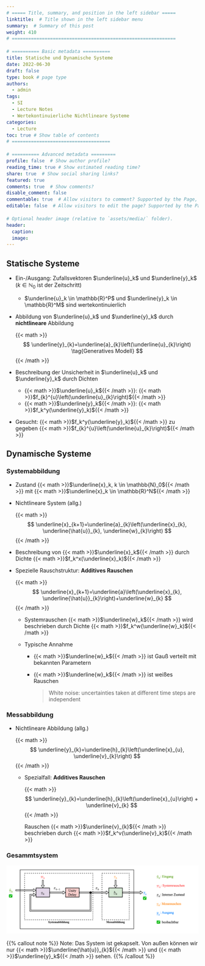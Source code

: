 ```yaml
---
# ===== Title, summary, and position in the left sidebar =====
linktitle:  # Title shown in the left sidebar menu
summary:  # Summary of this post
weight: 410
# ============================================================

# ========== Basic metadata ==========
title: Statische und Dynamische Systeme
date: 2022-06-30
draft: false
type: book # page type
authors:
  - admin
tags:
  - SI
  - Lecture Notes
  - Wertekontinuierliche Nichtlineare Systeme
categories:
  - Lecture
toc: true # Show table of contents
# ====================================

# ========== Advanced metadata =========
profile: false  # Show author profile?
reading_time: true # Show estimated reading time?
share: true  # Show social sharing links?
featured: true
comments: true  # Show comments?
disable_comment: false
commentable: true  # Allow visitors to comment? Supported by the Page, Post, and Book content types.
editable: false  # Allow visitors to edit the page? Supported by the Page, Post, and Book content types.

# Optional header image (relative to `assets/media/` folder).
header:
  caption: 
  image:  
---
```


## Statische Systeme

- Ein-/Ausgang: Zufallsvektoren $\underline{u}_k$ und $\underline{y}_k$ ($k \in \mathbb{N}_0$ ist der Zeitschritt)

  - $\underline{u}_k \in \mathbb{R}^P$ und $\underline{y}_k \in \mathbb{R}^M$ sind wertekontinuierlich

- Abbildung von $\underline{u}_k$ und $\underline{y}_k$ durch **nichtlineare** Abbildung

  {{< math >}}
  $$
  \underline{y}_{k}=\underline{a}_{k}\left(\underline{u}_{k}\right)
  \tag{Generatives Modell}
  $$
  {{< /math >}} 

- Beschreibung der Unsicherheit in $\underline{u}_k$ und $\underline{y}_k$ durch Dichten
  - {{< math >}}$\underline{u}_k${{< /math >}}: {{< math >}}$f_{k}^{u}\left(\underline{u}_{k}\right)${{< /math >}} 
  - {{< math >}}$\underline{y}_k${{< /math >}}: {{< math >}}$f_k^y(\underline{y}_k)${{< /math >}}
- Gesucht: {{< math >}}$f_k^y(\underline{y}_k)${{< /math >}} zu gegeben {{< math >}}$f_{k}^{u}\left(\underline{u}_{k}\right)${{< /math >}} 

## Dynamische Systeme

### Systemabbildung

- Zustand {{< math >}}$\underline{x}_k, k \in \mathbb{N}_0${{< /math >}} mit {{< math >}}$\underline{x}_k \in \mathbb{R}^N${{< /math >}} 

- Nichtlineare System (allg.)

  {{< math >}}
  $$
  \underline{x}_{k+1}=\underline{a}_{k}\left(\underline{x}_{k}, \underline{\hat{u}}_{k}, \underline{w}_{k}\right)
  $$
  {{< /math >}} 

- Beschreibung von {{< math >}}$\underline{x}_k${{< /math >}} durch Dichte {{< math >}}$f_k^x(\underline{x}_k)${{< /math >}} 

- Spezielle Rauschstruktur: **Additives Rauschen**

  {{< math >}}
  $$
  \underline{x}_{k+1}=\underline{a}\left(\underline{x}_{k}, \underline{\hat{u}}_{k}\right)+\underline{w}_{k}
  $$
  {{< /math >}} 

  - Systemrauschen {{< math >}}$\underline{w}_k${{< /math >}} wird beschrieben durch Dichte {{< math >}}$f_k^w(\underline{w}_k)${{< /math >}} 
  
  - Typische Annahme
    -  {{< math >}}$\underline{w}_k${{< /math >}} ist Gauß verteilt mit bekannten Parametern
    
    -  {{< math >}}$\underline{w}_k${{< /math >}} ist weißes Rauschen
    
       > White noise: uncertainties taken at different time steps are independent

### Messabbildung

- Nichtlineare Abbildung (allg.)

  {{< math >}}
  $$
  \underline{y}_{k}=\underline{h}_{k}\left(\underline{x}_{u}, \underline{v}_{k}\right)
  $$
  {{< /math >}} 

  - Spezialfall: **Additives Rauschen**

    {{< math >}}
    $$
    \underline{y}_{k}=\underline{h}_{k}\left(\underline{x}_{u}\right) + \underline{v}_{k}
    $$
    {{< /math >}} 

    Rauschen {{< math >}}$\underline{v}_{k}${{< /math >}} beschrieben durch {{< math >}}$f_k^v(\underline{v}_k)${{< /math >}} 

### Gesammtsystem

![wertkontinuierliche_nichtlineare_system.drawio](https://raw.githubusercontent.com/EckoTan0804/upic-repo/master/uPic/wertkontinuierliche_nichtlineare_system.drawio.png)

{{% callout note %}}
Note: Das System ist gekapselt. Von außen können wir nur {{< math >}}$\underline{\hat{u}}_{k}${{< /math >}} und {{< math >}}$\underline{y}_k${{< /math >}} sehen.
{{% /callout %}}